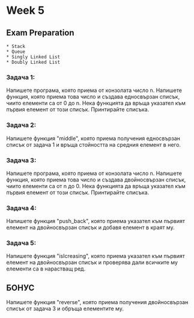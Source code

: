 # Week 5

## Exam Preparation

```
* Stack
* Queue
* Singly Linked List
* Doubly Linked List
```

### Задача 1:
Напишете програма, която приема от конзолата число n. Напишете функция, която приема това число и създава едносвързан списък, чиито елементи са от 0 до n. Нека функцията да връща указател към първия елемент от този списък. Принтирайте списъка.

### Задача 2:
Напишете функция "middle", която приема получения едносвързан списък от задача 1 и връща стойността на средния елемент в него. 
 
### Задача 3:
Напишете програма, която приема от конзолата число n. Напишете функция, която приема това число и създава двойносвързан списък, чиито елементи са от n до 0. Нека функцията да връща указател към първия елемент от този списък. Принтирайте списъка.

### Задача 4:
Напишете функция "push_back", която приема указател към първият елемент на двойносвързан списък и добавя елемент в краят му.

### Задача 5:
Напишете функция "isIcreasing", която приема указател към първият елемент на двойносвързан списък и проверява дали всичките му елементи са в нарастващ ред.

## БОНУС
Напишете функция "reverse", която приема получения двойносвързан списък от задача 3 и обръща елементите му. 



